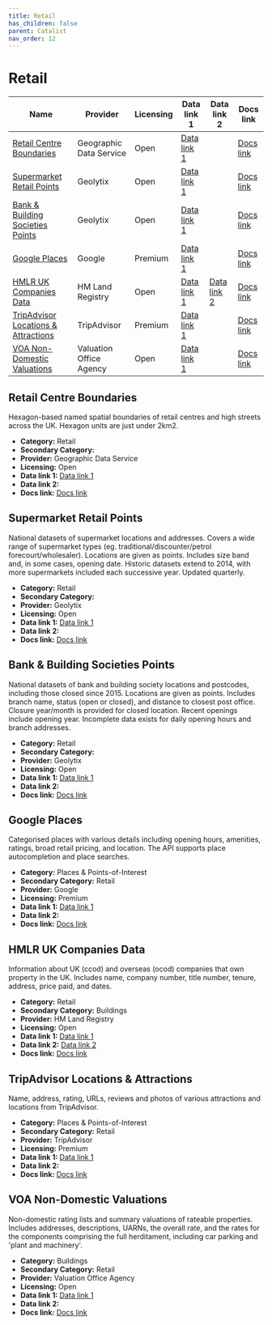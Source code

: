 ```yaml
---
title: Retail
has_children: false
parent: Catalist
nav_order: 12
---
```


# Retail

| Name                                                                        | Provider                | Licensing | Data link 1                                                                                                                                | Data link 2                                                                | Docs link                                                                                                                                                |
| --------------------------------------------------------------------------- | ----------------------- | --------- | ------------------------------------------------------------------------------------------------------------------------------------------ | -------------------------------------------------------------------------- | -------------------------------------------------------------------------------------------------------------------------------------------------------- |
| [Retail Centre Boundaries](#retail-centre-boundaries)                       | Geographic Data Service | Open      | [Data link 1](https://data.geods.ac.uk/dataset/retail-centre-boundaries-and-open-indicators/resource/00b4e06a-8189-4771-8ff3-c2dbe9cbd606) |                                                                            | [Docs link](https://data.geods.ac.uk/dataset/retail-centre-boundaries-and-open-indicators)                                                               |
| [Supermarket Retail Points](#supermarket-retail-points)                     | Geolytix                | Open      | [Data link 1](https://drive.google.com/file/d/1B8M7m86rQg2sx2TsHhFa2d-x-dZ1DbSy/view?pli=1)                                                |                                                                            | [Docs link](https://geolytix.com/blog/supermarket-retail-points/)                                                                                        |
| [Bank & Building Societies Points](#bank-&-building-societies-points)       | Geolytix                | Open      | [Data link 1](https://drive.google.com/file/d/1RjyAK7qa-qoKtU25KI4e-_mmdxW601tj/view)                                                      |                                                                            | [Docs link](https://geolytix.co.uk/blog/banking-building-societies-locations/)                                                                           |
| [Google Places](#google-places)                                             | Google                  | Premium   | [Data link 1](https://developers.google.com/maps/documentation/places/web-service/op-overview)                                             |                                                                            | [Docs link](https://developers.google.com/maps/documentation/places/web-service)                                                                         |
| [HMLR UK Companies Data](#hmlr-uk-companies-data)                           | HM Land Registry        | Open      | [Data link 1](https://use-land-property-data.service.gov.uk/datasets/ccod)                                                                 | [Data link 2](https://use-land-property-data.service.gov.uk/datasets/ocod) | [Docs link](https://use-land-property-data.service.gov.uk/datasets/ccod/tech-spec)                                                                       |
| [TripAdvisor Locations & Attractions](#tripadvisor-locations-&-attractions) | TripAdvisor             | Premium   | [Data link 1](https://www.tripadvisor.com/developers?screen=credentials)                                                                   |                                                                            | [Docs link](https://tripadvisor-content-api.readme.io/reference/overview)                                                                                |
| [VOA Non-Domestic Valuations](#voa-non-domestic-valuations)                 | Valuation Office Agency | Open      | [Data link 1](https://voaratinglists.blob.core.windows.net/html/rlidata.htm)                                                               |                                                                            | [Docs link](https://voaratinglists.blob.core.windows.net/html/documents/Compiled%20Rating%20List%20and%20Summary%20Valuation%20Data%20Specification.pdf) |

## Retail Centre Boundaries

Hexagon-based named spatial boundaries of retail centres and high streets across the UK. Hexagon units are just under 2km2.

- **Category:** Retail
- **Secondary Category:** 
- **Provider:** Geographic Data Service
- **Licensing:** Open
- **Data link 1:** [Data link 1](https://data.geods.ac.uk/dataset/retail-centre-boundaries-and-open-indicators/resource/00b4e06a-8189-4771-8ff3-c2dbe9cbd606)
- **Data link 2:** 
- **Docs link:** [Docs link](https://data.geods.ac.uk/dataset/retail-centre-boundaries-and-open-indicators)



## Supermarket Retail Points

National datasets of supermarket locations and addresses. Covers a wide range of supermarket types (eg. traditional/discounter/petrol forecourt/wholesaler). Locations are given as points. Includes size band and, in some cases, opening date. Historic datasets extend to 2014, with more supermarkets included each successive year. Updated quarterly.

- **Category:** Retail
- **Secondary Category:** 
- **Provider:** Geolytix
- **Licensing:** Open
- **Data link 1:** [Data link 1](https://drive.google.com/file/d/1B8M7m86rQg2sx2TsHhFa2d-x-dZ1DbSy/view?pli=1)
- **Data link 2:** 
- **Docs link:** [Docs link](https://geolytix.com/blog/supermarket-retail-points/)



## Bank & Building Societies Points

National datasets of bank and building society locations and postcodes, including those closed since 2015. Locations are given as points. Includes branch name, status (open or closed), and distance to closest post office. Closure year/month is provided for closed location. Recent openings include opening year. Incomplete data exists for daily opening hours and branch addresses.

- **Category:** Retail
- **Secondary Category:** 
- **Provider:** Geolytix
- **Licensing:** Open
- **Data link 1:** [Data link 1](https://drive.google.com/file/d/1RjyAK7qa-qoKtU25KI4e-_mmdxW601tj/view)
- **Data link 2:** 
- **Docs link:** [Docs link](https://geolytix.co.uk/blog/banking-building-societies-locations/)



## Google Places

Categorised places with various details including opening hours, amenities, ratings, broad retail pricing, and location. The API supports place autocompletion and place searches.

- **Category:** Places & Points-of-Interest
- **Secondary Category:** Retail
- **Provider:** Google
- **Licensing:** Premium
- **Data link 1:** [Data link 1](https://developers.google.com/maps/documentation/places/web-service/op-overview)
- **Data link 2:** 
- **Docs link:** [Docs link](https://developers.google.com/maps/documentation/places/web-service)



## HMLR UK Companies Data

Information about UK (ccod) and overseas (ocod) companies that own property in the UK. Includes name, company number, title number, tenure, address, price paid, and dates.

- **Category:** Retail
- **Secondary Category:** Buildings
- **Provider:** HM Land Registry
- **Licensing:** Open
- **Data link 1:** [Data link 1](https://use-land-property-data.service.gov.uk/datasets/ccod)
- **Data link 2:** [Data link 2](https://use-land-property-data.service.gov.uk/datasets/ocod)
- **Docs link:** [Docs link](https://use-land-property-data.service.gov.uk/datasets/ccod/tech-spec)



## TripAdvisor Locations & Attractions

Name, address, rating, URLs, reviews and photos of various attractions and locations from TripAdvisor.

- **Category:** Places & Points-of-Interest
- **Secondary Category:** Retail
- **Provider:** TripAdvisor
- **Licensing:** Premium
- **Data link 1:** [Data link 1](https://www.tripadvisor.com/developers?screen=credentials)
- **Data link 2:** 
- **Docs link:** [Docs link](https://tripadvisor-content-api.readme.io/reference/overview)



## VOA Non-Domestic Valuations

Non-domestic rating lists and summary valuations of rateable properties. Includes addresses, descriptions, UARNs, the overall rate, and the rates for the components comprising the full herditament, including car parking and 'plant and machinery'.

- **Category:** Buildings
- **Secondary Category:** Retail
- **Provider:** Valuation Office Agency
- **Licensing:** Open
- **Data link 1:** [Data link 1](https://voaratinglists.blob.core.windows.net/html/rlidata.htm)
- **Data link 2:** 
- **Docs link:** [Docs link](https://voaratinglists.blob.core.windows.net/html/documents/Compiled%20Rating%20List%20and%20Summary%20Valuation%20Data%20Specification.pdf)
